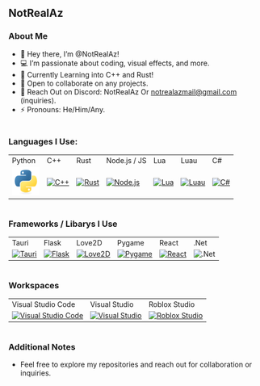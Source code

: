 ## NotRealAz

### About Me
- 👋 Hey there, I’m @NotRealAz!
- 💻 I’m passionate about coding, visual effects, and more.
- 📘 Currently Learning into C++ and Rust!
- 👥 Open to collaborate on any projects.
- 📧 Reach Out on Discord: NotRealAz Or notrealazmail@gmail.com (inquiries).
- ⚡ Pronouns: He/Him/Any.
#
### Languages I Use:

<table>
  <tr>
    <td>Python</td>
    <td>C++</td>
    <td>Rust</td>
    <td>Node.js / JS</td>
    <td>Lua</td>
    <td>Luau</td>
    <td>C#</td>
  </tr>
  <tr>
    <td><a href="https://www.python.org/"><img src="https://github.com/devicons/devicon/blob/master/icons/python/python-original.svg" title="Python" alt="Python" width="55" height="55"/></a></td>
    <td><a href="https://en.wikipedia.org/wiki/C%2B%2B"><img src="https://upload.wikimedia.org/wikipedia/commons/1/18/ISO_C%2B%2B_Logo.svg" title="C++" alt="C++" width="50" height="60"/></a></td>
    <td><a href="https://www.rust-lang.org/"><img src="https://upload.wikimedia.org/wikipedia/commons/d/d5/Rust_programming_language_black_logo.svg" title="Rust" alt="Rust" height="55"/></a></td>
    <td><a href="https://nodejs.org/en"><img src="https://upload.wikimedia.org/wikipedia/commons/d/d9/Node.js_logo.svg" title="Node.js" alt="Node.js" width="90" height="60"/></a></td>
    <td><a href="https://lua.org/"><img src="https://upload.wikimedia.org/wikipedia/commons/c/cf/Lua-Logo.svg" title="Lua" alt="Lua" width="55" height="55"/></a></td>
    <td><a href="https://luau-lang.org/"><img src="https://devforum-uploads.s3.dualstack.us-east-2.amazonaws.com/uploads/original/4X/c/5/a/c5acf1685bdf34d1d721c0c5ec8fc3c4e8c80b03.png" title="Luau" alt="Luau" width="55" height="55"/></a></td>
    <td><a href="https://dotnet.microsoft.com/en-us/languages/csharp"><img src="https://iconduck.com/vectors/vctrlpj8go3g/media/svg/download" title="C#" alt="C#" width="55" height="50"/></td>
  </tr>
</table>

#
### Frameworks / Libarys I Use
<table>
  <tr>
    <td>Tauri</td>
    <td>Flask</td>
    <td>Love2D</td>
    <td>Pygame</td>
    <td>React</td>
    <td>.Net</td>
  </tr>
  <tr>
    <td><a href="https://tauri.app/"><img src="https://cdn.worldvectorlogo.com/logos/tauri-1.svg" title="Tauri" alt="Tauri" width="55" height="55"/></a></td>
    <td><a href="https://en.wikipedia.org/wiki/Flask_(web_framework)"><img src="https://encrypted-tbn0.gstatic.com/images?q=tbn:ANd9GcSQSMkat3wWKR6ke_PFliKlBbTEunnnjr5bMdva41vL8lAChIrHpQhhlQ_eZNyVuL9SIqs&usqp=CAU" title="Flask" alt="Flask" width="60" height="60"/></a></td>
    <td><a href="https://love2d.org/"><img src="https://upload.wikimedia.org/wikipedia/commons/thumb/8/8b/L%C3%96VE_app_icon_%280.10.1%29.svg/640px-L%C3%96VE_app_icon_%280.10.1%29.svg.png" title="Love2D" alt="Love2D" width="55" height="55"/></a></td>
    <td><a href="https://www.pygame.org/"> <img src="https://user-images.githubusercontent.com/46412508/170405943-e75458ec-6cb4-462e-91ba-43c861a3d6cf.png" title="Pygame" alt="Pygame" width=auto height="60"/></a></td>
    <td><a href="https://react.dev/"><img src="https://upload.wikimedia.org/wikipedia/commons/thumb/a/a7/React-icon.svg/512px-React-icon.svg.png" title="React" alt="React" width="60" height="55"/></a></td>
    <td><a><img src="https://repository-images.githubusercontent.com/256338499/691efb00-8303-11ea-8c55-ab6bb5e2676a" title=".Net" alt=".Net" width="70" height="70"></td>
  </tr>
</table>

#
### Workspaces
<table>
  <tr>
    <td>Visual Studio Code</td>
    <td>Visual Studio</td>
    <td>Roblox Studio</td>
  </tr>
  <tr>
    <td><a href="https://code.visualstudio.com/"><img src="https://upload.wikimedia.org/wikipedia/commons/9/9a/Visual_Studio_Code_1.35_icon.svg" title="Visual Studio Code" alt="Visual Studio Code" width="125" height="55"/></a></td>
    <td><a href="https://visualstudio.microsoft.com/"><img src="https://visualstudio.microsoft.com/wp-content/uploads/2021/10/Product-Icon.svg" title="Visual Studio" alt="Visual Studio" width="90" height="55"/></a></td>
    <td><a href="https://code.visualstudio.com/"><img src="https://upload.wikimedia.org/wikipedia/commons/5/58/Roblox_Studio_logo_2021_present.svg" title="Roblox Studio" alt="Roblox Studio" width="100" height="55"/></a></td>
  </tr>
</table>

#

### Additional Notes
- Feel free to explore my repositories and reach out for collaboration or inquiries.
